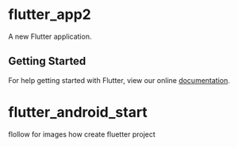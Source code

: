 # flutter_app2

A new Flutter application.

## Getting Started

For help getting started with Flutter, view our online
[documentation](https://flutter.io/).
# flutter_android_start
flollow for images how create fluetter project
